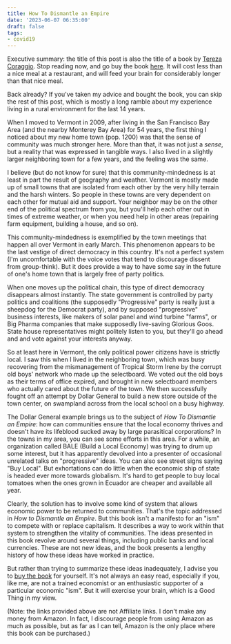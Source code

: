 ```yaml
---
title: How To Dismantle an Empire
date: '2023-06-07 06:35:00'
draft: false
tags:
- covid19
---
```


Executive summary: the title of this post is also the title
of a book by [Tereza Coraggio](https://thirdparadigm.substack.com/).  Stop reading now, and go buy the book
[here](https://www.amazon.com/How-Dismantle-Empire-2020-Vision/dp/1733347607/).
It will cost less than a nice meal at a restaurant, and will
feed your brain for considerably longer than that nice meal.

Back already? If you've taken my advice and bought the book, you can skip
the rest of this post, which is mostly a long ramble about my experience
living in a rural environment for the last 14 years.

When I moved to Vermont in 2009, after living in the San Francisco Bay Area
(and the nearby Monterey Bay Area) for 54 years, the first thing I noticed
about my new home town (pop. 1200) was that the sense of community was
much stronger here.  More than that, it was not just a *sense*, but a
reality that was expressed in tangible ways.  I also lived in a slightly
larger neighboring town for a few years, and the feeling was the same.

I believe (but do not know for sure) that this community-mindedness
is at least in part the result of geography and weather.  Vermont is mostly
made up of small towns that are isolated from each other by the very
hilly terrain and the harsh winters.  So people in these towns are
very dependent on each other for mutual aid and support.  Your neighbor
may be on the other end of the political spectrum from you, but
you'll help each other out in times of extreme weather, or when you
need help in other areas (repairing farm equipment, building a house,
and so on).

This community-mindedness is exemplified by the town meetings that
happen all over Vermont in early March.  This phenomenon appears to
be the last vestige of direct democracy in this country.  It's not a perfect
system (I'm uncomfortable with the voice votes that tend to discourage
dissent from group-think).  But it does provide a way to have some say
in the future of one's home town that is largely free of party politics.

When one moves up the political chain, this type of direct democracy
disappears almost instantly.  The state government is controlled by
party politics and coalitions (the supposedly "Progressive" party is really
just a sheepdog for the Democrat party), and by supposed "progressive"
business interests, like makers of solar panel and wind turbine "farms",
or Big Pharma companies that make supposedly live-saving Glorious Goos.
State house representatives might politely listen to you, but they'll
go ahead and and vote against your interests anyway.

So at least here in Vermont, the only political power citizens have is
strictly local.  I saw this when I lived in the neighboring town,
which was busy recovering from the mismanagement of Tropical Storm
Irene by the corrupt old boys' network who made up the selectboard.
We voted out the old boys as their terms of office expired, and
brought in new selectboard members who actually cared about the future
of the town.  We then successfully fought off an attempt by Dollar
General to build a new store outside of the town center, on swampland
across from the local school on a busy highway.

The Dollar General example brings us to the subject of *How To Dismantle an Empire*:
how can communities ensure that the local economy thrives and doesn't have
its lifeblood sucked away by large parasitical corporations?  In the towns
in my area, you can see some efforts in this area.  For a while, an organization
called BALE (Build a Local Economy) was trying to drum up some interest,
but it has apparently devolved into a presenter of occasional unrelated
talks on "progressive" ideas.  You can also see street signs saying
"Buy Local".  But exhortations can do little when the economic ship of state
is headed ever more towards globalism.  It's hard to get people to buy
local tomatoes when the ones grown in Ecuador are cheaper and available all year.

Clearly, the solution has to involve some kind of system that
allows economic power to be returned to communities.  That's
the topic addressed in *How to Dismantle an Empire*.  But this book
isn't a manifesto for an "ism" to compete with or replace capitalism.
It describes a way to work within that system to strengthen the vitality
of communities.  The ideas
presented in this book revolve around several things, including public
banks and local currencies.  These are not new ideas, and the book
presents a lengthy history of how these ideas have worked in practice.

But rather than trying to summarize these ideas inadequately, I advise
you to [buy the book](https://www.amazon.com/How-Dismantle-Empire-2020-Vision/dp/1733347607/)
for yourself.  It's not always an easy read, especially if you,
like me, are not a trained economist or an enthusiastic supporter
of a particular economic "ism".  But it will exercise your brain, which is
a Good Thing in my view.

(Note: the links provided above are not Affiliate links.  I don't make
any money from Amazon.  In fact, I discourage people from using Amazon
as much as possible, but as far as I can tell, Amazon is the only
place where this book can be purchased.)
